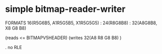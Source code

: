 # simple bitmap-reader-writer

FORMATS
 16(R5G6B5, A1R5G5B5, X1R5G5G5) : 24(R8G8B8) : 32(A8G8B8, X8 G8 B8)
 
(reads <= BITMAPV5HEADER)  (writes 32(A8 R8 G8 B8) )

. no RLE

